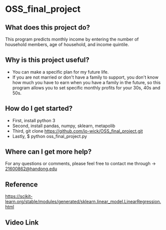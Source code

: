 ﻿# OSS_final_project
 
## What does this project do?
This program predicts monthly income by entering the number of household members, age of household, and income quintile.

## Why is this project useful?
+ You can make a specific plan for my future life.
+ If you are not married or don't have a family to support, you don't know how much you have to earn when you have a family in the future, so this program allows you to set specific monthly profits for your 30s, 40s and 50s.

## How do I get started?
+ First, install python 3
+ Second, install pandas, numpy, sklearn, metapolib
+ Third, git clone https://github.com/jo-wick/OSS_final_project.git
+ Lastly, $ python oss_final_project.py

## Where can I get more help?
For any questions or comments, please feel free to contact me through -> 21600862@handong.edu

## Reference
https://scikit-learn.org/stable/modules/generated/sklearn.linear_model.LinearRegression.html

## Video Link
